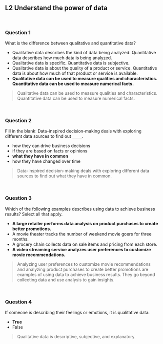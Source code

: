 ## L2 Understand the power of data

&nbsp;

### Question 1

What is the difference between qualitative and quantitative data?

* Qualitative data describes the kind of data being analyzed. Quantitative data describes how much data is being analyzed.
* Qualitative data is specific. Quantitative data is subjective.
* Qualitative data is about the quality of a product or service. Quantitative data is about how much of that product or service is available.
* **Qualitative data can be used to measure qualities and characteristics. Quantitative data can be used to measure numerical facts.**

> Qualitative data can be used to measure qualities and characteristics. Quantitative data can be used to measure numerical facts.

&nbsp;

### Question 2

Fill in the blank: Data-inspired decision-making deals with exploring different data sources to find out _____.

* how they can drive business decisions
* if they are based on facts or opinions
* **what they have in common**
* how they have changed over time

> Data-inspired decision-making deals with exploring different data sources to find out what they have in common.

&nbsp;

### Question 3

Which of the following examples describes using data to achieve business results? Select all that apply.

* **A large retailer performs data analysis on product purchases to create better promotions.**
* A movie theater tracks the number of weekend movie goers for three months.
* A grocery chain collects data on sale items and pricing from each store.
* **A video streaming service analyzes user preferences to customize movie recommendations.**

> Analyzing user preferences to customize movie recommendations and analyzing product purchases to create better promotions are examples of using data to achieve business results. They go beyond collecting data and use analysis to gain insights.

&nbsp;

### Question 4

If someone is describing their feelings or emotions, it is qualitative data.

* **True**
* False

> Qualitative data is descriptive, subjective, and explanatory.

